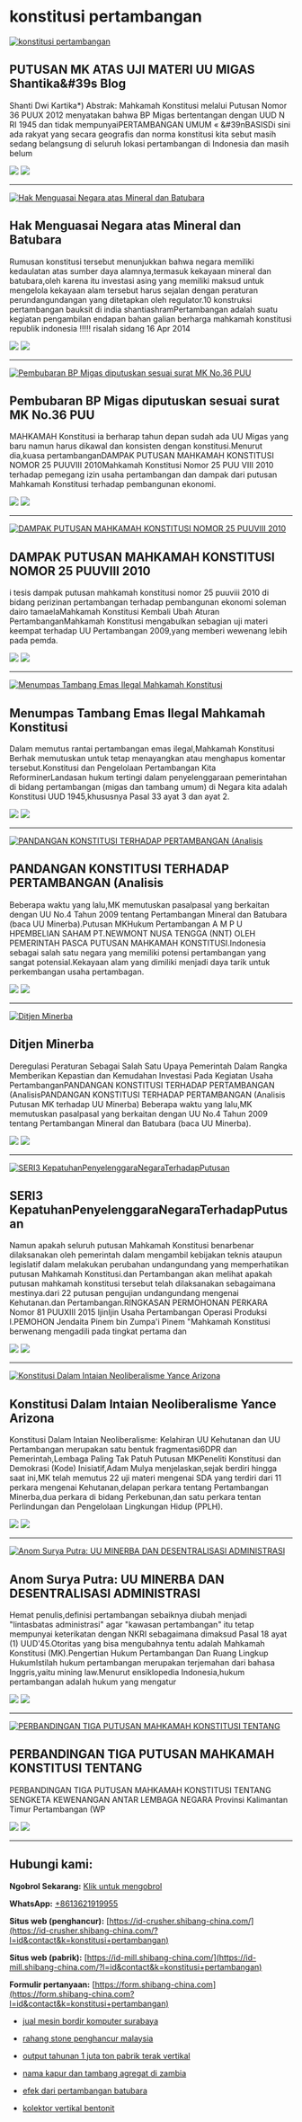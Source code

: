 # konstitusi pertambangan

<a href="https://swt.shibang-china.com/?l=id&img&k=konstitusi+pertambangan" target="_blank">![konstitusi pertambangan](http://static.shibang-china.com/all-800x300/653.jpg)</a>

## PUTUSAN MK ATAS UJI MATERI UU MIGAS Shantika&#39s Blog
Shanti Dwi Kartika*) Abstrak: Mahkamah Konstitusi melalui Putusan Nomor 36 PUUX 2012 menyatakan bahwa BP Migas bertentangan dengan UUD N RI 1945 dan tidak mempunyaiPERTAMBANGAN UMUM « &#39nBASISDi sini ada rakyat yang secara geografis dan norma konstitusi kita sebut masih sedang belangsung di seluruh lokasi pertambangan di Indonesia dan masih belum


<a href="https://whatsapp.shibangsoft.com/WhatsApp.php" target="_blank" title="WhatsApp">![](http://static.shibang-china.com/icon/whatsapp.png)</a> <a href="https://swt.shibang-china.com/?l=id&icon&k=konstitusi+pertambangan" target="_blank">![](http://static.shibang-china.com/icon/chat-id.png)</a>

---

<a href="https://swt.shibang-china.com/?l=id&img&k=konstitusi+pertambangan" target="_blank">![Hak Menguasai Negara atas Mineral dan Batubara](http://static.shibang-china.com/all-800x300/819.jpg)</a>

## Hak Menguasai Negara atas Mineral dan Batubara
Rumusan konstitusi tersebut menunjukkan bahwa negara memiliki kedaulatan atas sumber daya alamnya,termasuk kekayaan mineral dan batubara,oleh karena itu investasi asing yang memiliki maksud untuk mengelola kekayaan alam tersebut harus sejalan dengan peraturan perundangundangan yang ditetapkan oleh regulator.10 konstruksi pertambangan bauksit di india shantiashramPertambangan adalah suatu kegiatan pengambilan endapan bahan galian berharga mahkamah konstitusi republik indonesia !!!!! risalah sidang 16 Apr 2014


<a href="https://whatsapp.shibangsoft.com/WhatsApp.php" target="_blank" title="WhatsApp">![](http://static.shibang-china.com/icon/whatsapp.png)</a> <a href="https://swt.shibang-china.com/?l=id&icon&k=konstitusi+pertambangan" target="_blank">![](http://static.shibang-china.com/icon/chat-id.png)</a>

---

<a href="https://swt.shibang-china.com/?l=id&img&k=konstitusi+pertambangan" target="_blank">![Pembubaran BP Migas diputuskan sesuai surat MK No.36 PUU](http://static.shibang-china.com/all-800x300/764.jpg)</a>

## Pembubaran BP Migas diputuskan sesuai surat MK No.36 PUU
MAHKAMAH Konstitusi ia berharap tahun depan sudah ada UU Migas yang baru namun harus dikawal dan konsisten dengan konstitusi.Menurut dia,kuasa pertambanganDAMPAK PUTUSAN MAHKAMAH KONSTITUSI NOMOR 25 PUUVIII 2010Mahkamah Konstitusi Nomor 25 PUU VIII 2010 terhadap pemegang izin usaha pertambangan dan dampak dari putusan Mahkamah Konstitusi terhadap pembangunan ekonomi.


<a href="https://whatsapp.shibangsoft.com/WhatsApp.php" target="_blank" title="WhatsApp">![](http://static.shibang-china.com/icon/whatsapp.png)</a> <a href="https://swt.shibang-china.com/?l=id&icon&k=konstitusi+pertambangan" target="_blank">![](http://static.shibang-china.com/icon/chat-id.png)</a>

---

<a href="https://swt.shibang-china.com/?l=id&img&k=konstitusi+pertambangan" target="_blank">![DAMPAK PUTUSAN MAHKAMAH KONSTITUSI NOMOR 25 PUUVIII 2010](http://static.shibang-china.com/all-800x300/30.jpg)</a>

## DAMPAK PUTUSAN MAHKAMAH KONSTITUSI NOMOR 25 PUUVIII 2010
i tesis dampak putusan mahkamah konstitusi nomor 25 puuviii 2010 di bidang perizinan pertambangan terhadap pembangunan ekonomi soleman dairo tamaelaMahkamah Konstitusi Kembali Ubah Aturan PertambanganMahkamah Konstitusi mengabulkan sebagian uji materi keempat terhadap UU Pertambangan 2009,yang memberi wewenang lebih pada pemda.


<a href="https://whatsapp.shibangsoft.com/WhatsApp.php" target="_blank" title="WhatsApp">![](http://static.shibang-china.com/icon/whatsapp.png)</a> <a href="https://swt.shibang-china.com/?l=id&icon&k=konstitusi+pertambangan" target="_blank">![](http://static.shibang-china.com/icon/chat-id.png)</a>

---

<a href="https://swt.shibang-china.com/?l=id&img&k=konstitusi+pertambangan" target="_blank">![Menumpas Tambang Emas Ilegal Mahkamah Konstitusi](http://static.shibang-china.com/all-800x300/1016.jpg)</a>

## Menumpas Tambang Emas Ilegal Mahkamah Konstitusi
Dalam memutus rantai pertambangan emas ilegal,Mahkamah Konstitusi Berhak memutuskan untuk tetap menayangkan atau menghapus komentar tersebut.Konstitusi dan Pengelolaan Pertambangan Kita ReforminerLandasan hukum tertingi dalam penyelenggaraan pemerintahan di bidang pertambangan (migas dan tambang umum) di Negara kita adalah Konstitusi UUD 1945,khususnya Pasal 33 ayat 3 dan ayat 2.


<a href="https://whatsapp.shibangsoft.com/WhatsApp.php" target="_blank" title="WhatsApp">![](http://static.shibang-china.com/icon/whatsapp.png)</a> <a href="https://swt.shibang-china.com/?l=id&icon&k=konstitusi+pertambangan" target="_blank">![](http://static.shibang-china.com/icon/chat-id.png)</a>

---

<a href="https://swt.shibang-china.com/?l=id&img&k=konstitusi+pertambangan" target="_blank">![PANDANGAN KONSTITUSI TERHADAP PERTAMBANGAN (Analisis](http://static.shibang-china.com/all-800x300/906.jpg)</a>

## PANDANGAN KONSTITUSI TERHADAP PERTAMBANGAN (Analisis
Beberapa waktu yang lalu,MK memutuskan pasalpasal yang berkaitan dengan UU No.4 Tahun 2009 tentang Pertambangan Mineral dan Batubara (baca UU Minerba).Putusan MKHukum Pertambangan A M P U HPEMBELIAN SAHAM PT.NEWMONT NUSA TENGGA (NNT) OLEH PEMERINTAH PASCA PUTUSAN MAHKAMAH KONSTITUSI.Indonesia sebagai salah satu negara yang memiliki potensi pertambangan yang sangat potensial.Kekayaan alam yang dimiliki menjadi daya tarik untuk perkembangan usaha pertambagan.


<a href="https://whatsapp.shibangsoft.com/WhatsApp.php" target="_blank" title="WhatsApp">![](http://static.shibang-china.com/icon/whatsapp.png)</a> <a href="https://swt.shibang-china.com/?l=id&icon&k=konstitusi+pertambangan" target="_blank">![](http://static.shibang-china.com/icon/chat-id.png)</a>

---

<a href="https://swt.shibang-china.com/?l=id&img&k=konstitusi+pertambangan" target="_blank">![Ditjen Minerba](http://static.shibang-china.com/all-800x300/1108.jpg)</a>

## Ditjen Minerba
Deregulasi Peraturan Sebagai Salah Satu Upaya Pemerintah Dalam Rangka Memberikan Kepastian dan Kemudahan Investasi Pada Kegiatan Usaha PertambanganPANDANGAN KONSTITUSI TERHADAP PERTAMBANGAN (AnalisisPANDANGAN KONSTITUSI TERHADAP PERTAMBANGAN (Analisis Putusan MK terhadap UU Minerba) Beberapa waktu yang lalu,MK memutuskan pasalpasal yang berkaitan dengan UU No.4 Tahun 2009 tentang Pertambangan Mineral dan Batubara (baca UU Minerba).


<a href="https://whatsapp.shibangsoft.com/WhatsApp.php" target="_blank" title="WhatsApp">![](http://static.shibang-china.com/icon/whatsapp.png)</a> <a href="https://swt.shibang-china.com/?l=id&icon&k=konstitusi+pertambangan" target="_blank">![](http://static.shibang-china.com/icon/chat-id.png)</a>

---

<a href="https://swt.shibang-china.com/?l=id&img&k=konstitusi+pertambangan" target="_blank">![SERI3 KepatuhanPenyelenggaraNegaraTerhadapPutusan](http://static.shibang-china.com/all-800x300/86.jpg)</a>

## SERI3 KepatuhanPenyelenggaraNegaraTerhadapPutusan
Namun apakah seluruh putusan Mahkamah Konstitusi benarbenar dilaksanakan oleh pemerintah dalam mengambil kebijakan teknis ataupun legislatif dalam melakukan perubahan undangundang yang memperhatikan putusan Mahkamah Konstitusi.dan Pertambangan akan melihat apakah putusan mahkamah konstitusi tersebut telah dilaksanakan sebagaimana mestinya.dari 22 putusan pengujian undangundang mengenai Kehutanan.dan Pertambangan.RINGKASAN PERMOHONAN PERKARA Nomor 81 PUUXIII 2015 IjinIjin Usaha Pertambangan Operasi Produksi I.PEMOHON Jendaita Pinem bin Zumpa'i Pinem "Mahkamah Konstitusi berwenang mengadili pada tingkat pertama dan


<a href="https://whatsapp.shibangsoft.com/WhatsApp.php" target="_blank" title="WhatsApp">![](http://static.shibang-china.com/icon/whatsapp.png)</a> <a href="https://swt.shibang-china.com/?l=id&icon&k=konstitusi+pertambangan" target="_blank">![](http://static.shibang-china.com/icon/chat-id.png)</a>

---

<a href="https://swt.shibang-china.com/?l=id&img&k=konstitusi+pertambangan" target="_blank">![Konstitusi Dalam Intaian Neoliberalisme Yance Arizona](http://static.shibang-china.com/all-800x300/278.jpg)</a>

## Konstitusi Dalam Intaian Neoliberalisme Yance Arizona
Konstitusi Dalam Intaian Neoliberalisme: Kelahiran UU Kehutanan dan UU Pertambangan merupakan satu bentuk fragmentasi6DPR dan Pemerintah,Lembaga Paling Tak Patuh Putusan MKPeneliti Konstitusi dan Demokrasi (Kode) Inisiatif,Adam Mulya menjelaskan,sejak berdiri hingga saat ini,MK telah memutus 22 uji materi mengenai SDA yang terdiri dari 11 perkara mengenai Kehutanan,delapan perkara tentang Pertambangan Minerba,dua perkara di bidang Perkebunan,dan satu perkara tentan Perlindungan dan Pengelolaan Lingkungan Hidup (PPLH).


<a href="https://whatsapp.shibangsoft.com/WhatsApp.php" target="_blank" title="WhatsApp">![](http://static.shibang-china.com/icon/whatsapp.png)</a> <a href="https://swt.shibang-china.com/?l=id&icon&k=konstitusi+pertambangan" target="_blank">![](http://static.shibang-china.com/icon/chat-id.png)</a>

---

<a href="https://swt.shibang-china.com/?l=id&img&k=konstitusi+pertambangan" target="_blank">![Anom Surya Putra: UU MINERBA DAN DESENTRALISASI ADMINISTRASI](http://static.shibang-china.com/all-800x300/1471.jpg)</a>

## Anom Surya Putra: UU MINERBA DAN DESENTRALISASI ADMINISTRASI
Hemat penulis,definisi pertambangan sebaiknya diubah menjadi "lintasbatas administrasi" agar "kawasan pertambangan" itu tetap mempunyai keterikatan dengan NKRI sebagaimana dimaksud Pasal 18 ayat (1) UUD'45.Otoritas yang bisa mengubahnya tentu adalah Mahkamah Konstitusi (MK).Pengertian Hukum Pertambangan Dan Ruang Lingkup HukumIstilah hukum pertambangan merupakan terjemahan dari bahasa Inggris,yaitu mining law.Menurut ensiklopedia Indonesia,hukum pertambangan adalah hukum yang mengatur


<a href="https://whatsapp.shibangsoft.com/WhatsApp.php" target="_blank" title="WhatsApp">![](http://static.shibang-china.com/icon/whatsapp.png)</a> <a href="https://swt.shibang-china.com/?l=id&icon&k=konstitusi+pertambangan" target="_blank">![](http://static.shibang-china.com/icon/chat-id.png)</a>

---

<a href="https://swt.shibang-china.com/?l=id&img&k=konstitusi+pertambangan" target="_blank">![PERBANDINGAN TIGA PUTUSAN MAHKAMAH KONSTITUSI TENTANG](http://static.shibang-china.com/all-800x300/276.jpg)</a>

## PERBANDINGAN TIGA PUTUSAN MAHKAMAH KONSTITUSI TENTANG
PERBANDINGAN TIGA PUTUSAN MAHKAMAH KONSTITUSI TENTANG SENGKETA KEWENANGAN ANTAR LEMBAGA NEGARA Provinsi Kalimantan Timur Pertambangan (WP

<a href="https://whatsapp.shibangsoft.com/WhatsApp.php" target="_blank" title="WhatsApp">![](http://static.shibang-china.com/icon/whatsapp.png)</a> <a href="https://swt.shibang-china.com/?l=id&icon&k=konstitusi+pertambangan" target="_blank">![](http://static.shibang-china.com/icon/chat-id.png)</a>

---
## Hubungi kami:

**Ngobrol Sekarang:** [Klik untuk mengobrol](https://swt.shibang-china.com?l=id&contact&k=konstitusi+pertambangan)

**WhatsApp:**  [+8613621919955](https://whatsapp.shibangsoft.com/WhatsApp.php)

**Situs web (penghancur):** [https://id-crusher.shibang-china.com/](https://id-crusher.shibang-china.com/?l=id&contact&k=konstitusi+pertambangan)

**Situs web (pabrik):** [https://id-mill.shibang-china.com/](https://id-mill.shibang-china.com/?l=id&contact&k=konstitusi+pertambangan)

**Formulir pertanyaan:** [https://form.shibang-china.com](https://form.shibang-china.com?l=id&contact&k=konstitusi+pertambangan)

* [jual mesin bordir komputer surabaya](../42/jual%20mesin%20bordir%20komputer%20surabaya.md)

* [rahang stone penghancur malaysia](../43/rahang%20stone%20penghancur%20malaysia.md)

* [output tahunan 1 juta ton pabrik terak vertikal](../49/output%20tahunan%201%20juta%20ton%20pabrik%20terak%20vertikal.md)

* [nama kapur dan tambang agregat di zambia](../46/nama%20kapur%20dan%20tambang%20agregat%20di%20zambia.md)

* [efek dari pertambangan batubara](../44/efek%20dari%20pertambangan%20batubara.md)

* [kolektor vertikal bentonit](../46/kolektor%20vertikal%20bentonit.md)